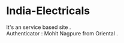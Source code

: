 # India-Electricals
It's an service based site .
<br>
Authenticator : Mohit Nagpure from Oriental .
